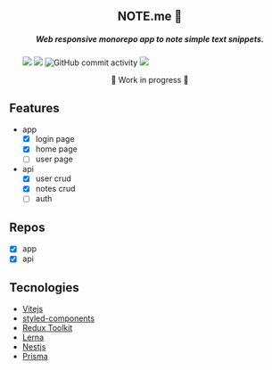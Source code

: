 <div align="center">
  <h2>NOTE.me 📖</h2>
  <h5>Web responsive monorepo app to note simple text snippets.</h5>
</div>

<ul>  
  <img src="https://img.shields.io/badge/version-1.00-green"/>
  <img src="https://img.shields.io/badge/licence-MIT-green"/>    
  <img alt="GitHub commit activity" src="https://img.shields.io/github/commit-activity/m/luizfbalves/noteme">
  <img src="https://img.shields.io/github/last-commit/luizfbalves/noteme"/>  
</ul>

<div align="center">
  🚧 Work in progress 🚧
</div>

## Features
- app
  - [x] login page
  - [x] home page
  - [ ] user page
- api
  - [x] user crud
  - [x] notes crud
  - [ ] auth

## Repos
- [x] app
- [X] api

## Tecnologies
<ul>
  <li> 
    <a href="https://vitejs.dev/">Vitejs</a></br>
  </li>
  <li>   
    <a href="https://styled-components.com/docs">styled-components</a></br>
  </li>
  <li> 
    <a href="https://redux-toolkit.js.org/">Redux Toolkit</a></br>
  </li>
  <li> 
    <a href="https://lerna.js.org/">Lerna</a></br>
  </li>  
  <li>
    <a href="https://docs.nestjs.com/">Nestjs</a></br>
  </li>
    <li>
    <a href="https://www.prisma.io/">Prisma</a></br>
  </li>
</ul>

